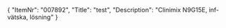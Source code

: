 {
  "ItemNr": "007892",
  "Title": "test",
  "Description": "Clinimix N9G15E, inf-vätska, lösning"
}